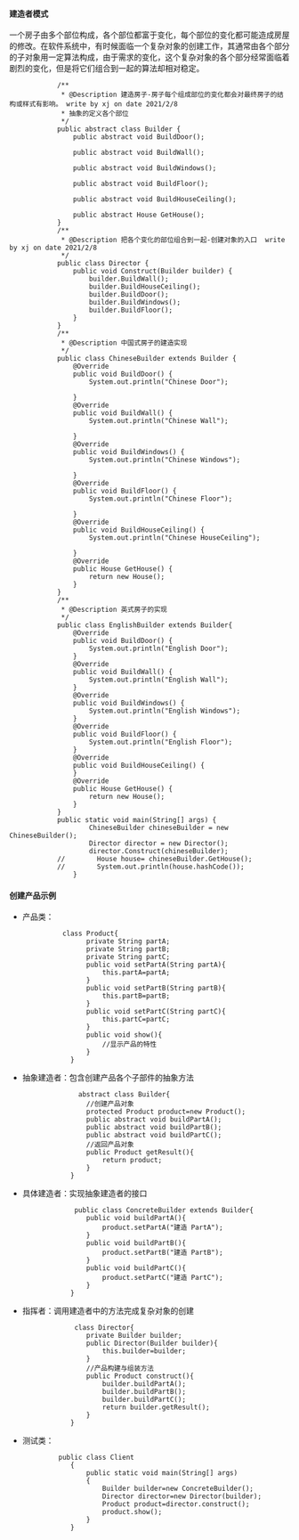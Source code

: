 #### 建造者模式
一个房子由多个部位构成，各个部位都富于变化，每个部位的变化都可能造成房屋的修改。在软件系统中，有时候面临一个复杂对象的创建工作，其通常由各个部分的子对象用一定算法构成，由于需求的变化，这个复杂对象的各个部分经常面临着剧烈的变化，但是将它们组合到一起的算法却相对稳定。

                /**
                 * @Description 建造房子-房子每个组成部位的变化都会对最终房子的结构或样式有影响。 write by xj on date 2021/2/8
                 * 抽象的定义各个部位
                 */
                public abstract class Builder {
                    public abstract void BuildDoor();

                    public abstract void BuildWall();

                    public abstract void BuildWindows();

                    public abstract void BuildFloor();

                    public abstract void BuildHouseCeiling();

                    public abstract House GetHouse();
                }
                /**
                 * @Description 把各个变化的部位组合到一起-创建对象的入口  write by xj on date 2021/2/8
                 */
                public class Director {
                    public void Construct(Builder builder) {
                        builder.BuildWall();
                        builder.BuildHouseCeiling();
                        builder.BuildDoor();
                        builder.BuildWindows();
                        builder.BuildFloor();
                    }
                }
                /**
                 * @Description 中国式房子的建造实现
                 */
                public class ChineseBuilder extends Builder {
                    @Override
                    public void BuildDoor() {
                        System.out.println("Chinese Door");

                    }
                    @Override
                    public void BuildWall() {
                        System.out.println("Chinese Wall");

                    }
                    @Override
                    public void BuildWindows() {
                        System.out.println("Chinese Windows");

                    }
                    @Override
                    public void BuildFloor() {
                        System.out.println("Chinese Floor");

                    }
                    @Override
                    public void BuildHouseCeiling() {
                        System.out.println("Chinese HouseCeiling");

                    }
                    @Override
                    public House GetHouse() {
                        return new House();
                    }
                }
                /**
                 * @Description 英式房子的实现
                 */
                public class EnglishBuilder extends Builder{
                    @Override
                    public void BuildDoor() {
                        System.out.println("English Door");
                    }
                    @Override
                    public void BuildWall() {
                        System.out.println("English Wall");
                    }
                    @Override
                    public void BuildWindows() {
                        System.out.println("English Windows");
                    }
                    @Override
                    public void BuildFloor() {
                        System.out.println("English Floor");
                    }
                    @Override
                    public void BuildHouseCeiling() {
                    }
                    @Override
                    public House GetHouse() {
                        return new House();
                    }
                }
                public static void main(String[] args) {
                        ChineseBuilder chineseBuilder = new ChineseBuilder();
                        Director director = new Director();
                        director.Construct(chineseBuilder);
                //        House house= chineseBuilder.GetHouse();
                //        System.out.println(house.hashCode());
                    }
#### 创建产品示例

* 产品类：
        
                class Product{
                      private String partA;
                      private String partB;
                      private String partC;
                      public void setPartA(String partA){
                          this.partA=partA;
                      }
                      public void setPartB(String partB){
                          this.partB=partB;
                      }
                      public void setPartC(String partC){
                          this.partC=partC;
                      }
                      public void show(){
                          //显示产品的特性
                      }
                  }
* 抽象建造者：包含创建产品各个子部件的抽象方法
            
                    abstract class Builder{
                      //创建产品对象
                      protected Product product=new Product();
                      public abstract void buildPartA();
                      public abstract void buildPartB();
                      public abstract void buildPartC();
                      //返回产品对象
                      public Product getResult(){
                          return product;
                      }
                  }
* 具体建造者：实现抽象建造者的接口

                   public class ConcreteBuilder extends Builder{
                      public void buildPartA(){
                          product.setPartA("建造 PartA");
                      }
                      public void buildPartB(){
                          product.setPartB("建造 PartB");
                      }
                      public void buildPartC(){
                          product.setPartC("建造 PartC");
                      }
                  }
* 指挥者：调用建造者中的方法完成复杂对象的创建

                   class Director{
                      private Builder builder;
                      public Director(Builder builder){
                          this.builder=builder;
                      }
                      //产品构建与组装方法
                      public Product construct(){
                          builder.buildPartA();
                          builder.buildPartB();
                          builder.buildPartC();
                          return builder.getResult();
                      }
                  }
* 测试类：

               public class Client
                  {
                      public static void main(String[] args)
                      {
                          Builder builder=new ConcreteBuilder();
                          Director director=new Director(builder);
                          Product product=director.construct();
                          product.show();
                      }
                  }
